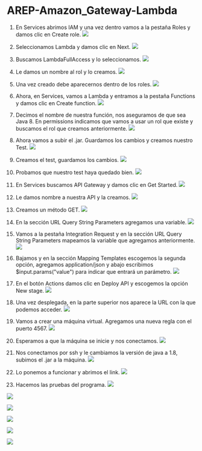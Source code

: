# AREP-Amazon_Gateway-Lambda

1. En Services abrimos IAM y una vez dentro vamos a la pestaña Roles y damos clic en Create role.
![](https://raw.githubusercontent.com/Nattpalacios/AREP-Amazon_Gateway-Lambda/master/imagenes/1.png)

2. Seleccionamos Lambda y damos clic en Next.
![](https://raw.githubusercontent.com/Nattpalacios/AREP-Amazon_Gateway-Lambda/master/imagenes/2.png)

3. Buscamos LambdaFullAccess y lo seleccionamos.
![](https://raw.githubusercontent.com/Nattpalacios/AREP-Amazon_Gateway-Lambda/master/imagenes/3.png)

4. Le damos un nombre al rol y lo creamos.
![](https://raw.githubusercontent.com/Nattpalacios/AREP-Amazon_Gateway-Lambda/master/imagenes/4.png)

5. Una vez creado debe aparecernos dentro de los roles.
![](https://raw.githubusercontent.com/Nattpalacios/AREP-Amazon_Gateway-Lambda/master/imagenes/5.png)

6. Ahora, en Services, vamos a Lambda y entramos a la pestaña Functions y damos clic en Create function.
![](https://raw.githubusercontent.com/Nattpalacios/AREP-Amazon_Gateway-Lambda/master/imagenes/6.png)

7. Decimos el nombre de nuestra función, nos aseguramos de que sea Java 8. En permissions indicamos que vamos a usar un rol que existe y buscamos el rol que creamos anteriormente.
![](https://raw.githubusercontent.com/Nattpalacios/AREP-Amazon_Gateway-Lambda/master/imagenes/7.png)

8. Ahora vamos a subir el .jar. Guardamos los cambios y creamos nuestro Test.
![](https://raw.githubusercontent.com/Nattpalacios/AREP-Amazon_Gateway-Lambda/master/imagenes/8.png)

9. Creamos el test, guardamos los cambios.
![](https://raw.githubusercontent.com/Nattpalacios/AREP-Amazon_Gateway-Lambda/master/imagenes/9.png)

10. Probamos que nuestro test haya quedado bien.
![](https://raw.githubusercontent.com/Nattpalacios/AREP-Amazon_Gateway-Lambda/master/imagenes/10.png)

11. En Services buscamos API Gateway y damos clic en Get Started.
![](https://raw.githubusercontent.com/Nattpalacios/AREP-Amazon_Gateway-Lambda/master/imagenes/11.png)

12. Le damos nombre a nuestra API y la creamos.
![](https://raw.githubusercontent.com/Nattpalacios/AREP-Amazon_Gateway-Lambda/master/imagenes/12.png)

13. Creamos un método GET.
![](https://raw.githubusercontent.com/Nattpalacios/AREP-Amazon_Gateway-Lambda/master/imagenes/13.png)

14. En la sección URL Query String Parameters agregamos una variable.
![](https://raw.githubusercontent.com/Nattpalacios/AREP-Amazon_Gateway-Lambda/master/imagenes/14.png)

15. Vamos a la pestaña Integration Request y en la sección URL Query String Parameters mapeamos la variable que agregamos anteriormente.
![](https://raw.githubusercontent.com/Nattpalacios/AREP-Amazon_Gateway-Lambda/master/imagenes/15.png)

16. Bajamos y en la sección Mapping Templates escogemos la segunda opción, agregamos application/json y abajo escribimos $input.params("value") para indicar que entrará un parámetro.
![](https://raw.githubusercontent.com/Nattpalacios/AREP-Amazon_Gateway-Lambda/master/imagenes/16.png)

17. En el botón Actions damos clic en Deploy API y escogemos la opción New stage.
![](https://raw.githubusercontent.com/Nattpalacios/AREP-Amazon_Gateway-Lambda/master/imagenes/17.png)

18. Una vez desplegada, en la parte superior nos aparece la URL con la que podemos acceder.
![](https://raw.githubusercontent.com/Nattpalacios/AREP-Amazon_Gateway-Lambda/master/imagenes/18.png)

19. Vamos a crear una máquina virtual. Agregamos una nueva regla con el puerto 4567.
![](https://raw.githubusercontent.com/Nattpalacios/AREP-Amazon_Gateway-Lambda/master/imagenes/19.png)

20. Esperamos a que la máquina se inicie y nos conectamos.
![](https://raw.githubusercontent.com/Nattpalacios/AREP-Amazon_Gateway-Lambda/master/imagenes/20.png)

21. Nos conectamos por ssh y le cambiamos la versión de java a 1.8, subimos el .jar a la máquina.
![](https://raw.githubusercontent.com/Nattpalacios/AREP-Amazon_Gateway-Lambda/master/imagenes/21.png)

22. Lo ponemos a funcionar y abrimos el link.
![](https://raw.githubusercontent.com/Nattpalacios/AREP-Amazon_Gateway-Lambda/master/imagenes/22.png)

23. Hacemos las pruebas del programa.
![](https://raw.githubusercontent.com/Nattpalacios/AREP-Amazon_Gateway-Lambda/master/imagenes/23.png)

![](https://raw.githubusercontent.com/Nattpalacios/AREP-Amazon_Gateway-Lambda/master/imagenes/24.png)

![](https://raw.githubusercontent.com/Nattpalacios/AREP-Amazon_Gateway-Lambda/master/imagenes/25.png)

![](https://raw.githubusercontent.com/Nattpalacios/AREP-Amazon_Gateway-Lambda/master/imagenes/26.png)

![](https://raw.githubusercontent.com/Nattpalacios/AREP-Amazon_Gateway-Lambda/master/imagenes/27.png)

![](https://raw.githubusercontent.com/Nattpalacios/AREP-Amazon_Gateway-Lambda/master/imagenes/28.png)
